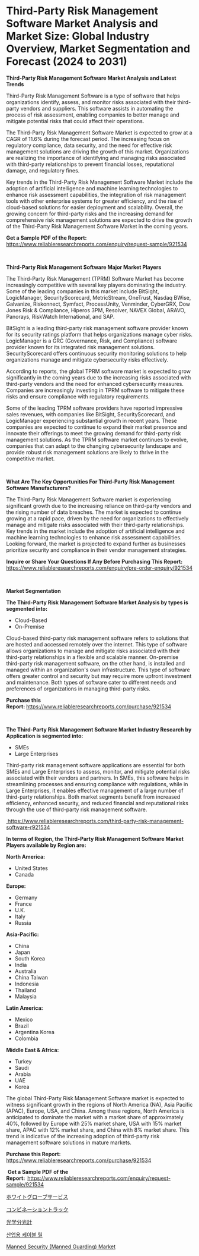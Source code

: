 <p><h1>Third-Party Risk Management Software Market Analysis and Market Size: Global Industry Overview, Market Segmentation and Forecast (2024 to 2031)</h1></p><p><strong>Third-Party Risk Management Software Market Analysis and Latest Trends</strong></p>
<p><p>Third-Party Risk Management Software is a type of software that helps organizations identify, assess, and monitor risks associated with their third-party vendors and suppliers. This software assists in automating the process of risk assessment, enabling companies to better manage and mitigate potential risks that could affect their operations.</p><p>The Third-Party Risk Management Software Market is expected to grow at a CAGR of 11.6% during the forecast period. The increasing focus on regulatory compliance, data security, and the need for effective risk management solutions are driving the growth of this market. Organizations are realizing the importance of identifying and managing risks associated with third-party relationships to prevent financial losses, reputational damage, and regulatory fines.</p><p>Key trends in the Third-Party Risk Management Software Market include the adoption of artificial intelligence and machine learning technologies to enhance risk assessment capabilities, the integration of risk management tools with other enterprise systems for greater efficiency, and the rise of cloud-based solutions for easier deployment and scalability. Overall, the growing concern for third-party risks and the increasing demand for comprehensive risk management solutions are expected to drive the growth of the Third-Party Risk Management Software Market in the coming years.</p></p>
<p><strong>Get a Sample PDF of the Report:&nbsp;</strong> <a href="https://www.reliableresearchreports.com/enquiry/request-sample/921534">https://www.reliableresearchreports.com/enquiry/request-sample/921534</a></p>
<p>&nbsp;</p>
<p><strong>Third-Party Risk Management Software Major Market Players</strong></p>
<p><p>The Third-Party Risk Management (TPRM) Software Market has become increasingly competitive with several key players dominating the industry. Some of the leading companies in this market include BitSight, LogicManager, SecurityScorecard, MetricStream, OneTrust, Nasdaq BWise, Galvanize, Riskonnect, Symfact, ProcessUnity, Venminder, CyberGRX, Dow Jones Risk & Compliance, Hiperos 3PM, Resolver, NAVEX Global, ARAVO, Panorays, RiskWatch International, and SAP.</p><p>BitSight is a leading third-party risk management software provider known for its security ratings platform that helps organizations manage cyber risks. LogicManager is a GRC (Governance, Risk, and Compliance) software provider known for its integrated risk management solutions. SecurityScorecard offers continuous security monitoring solutions to help organizations manage and mitigate cybersecurity risks effectively.</p><p>According to reports, the global TPRM software market is expected to grow significantly in the coming years due to the increasing risks associated with third-party vendors and the need for enhanced cybersecurity measures. Companies are increasingly investing in TPRM software to mitigate these risks and ensure compliance with regulatory requirements.</p><p>Some of the leading TPRM software providers have reported impressive sales revenues, with companies like BitSight, SecurityScorecard, and LogicManager experiencing substantial growth in recent years. These companies are expected to continue to expand their market presence and innovate their offerings to meet the growing demand for third-party risk management solutions. As the TPRM software market continues to evolve, companies that can adapt to the changing cybersecurity landscape and provide robust risk management solutions are likely to thrive in the competitive market.</p></p>
<p>&nbsp;</p>
<p><strong>What Are The Key Opportunities For Third-Party Risk Management Software Manufacturers?</strong></p>
<p><p>The Third-Party Risk Management Software market is experiencing significant growth due to the increasing reliance on third-party vendors and the rising number of data breaches. The market is expected to continue growing at a rapid pace, driven by the need for organizations to effectively manage and mitigate risks associated with their third-party relationships. Key trends in the market include the adoption of artificial intelligence and machine learning technologies to enhance risk assessment capabilities. Looking forward, the market is projected to expand further as businesses prioritize security and compliance in their vendor management strategies.</p></p>
<p><strong>Inquire or Share Your Questions If Any Before Purchasing This Report:</strong> <a href="https://www.reliableresearchreports.com/enquiry/pre-order-enquiry/921534">https://www.reliableresearchreports.com/enquiry/pre-order-enquiry/921534</a></p>
<p>&nbsp;</p>
<p><strong>Market Segmentation</strong></p>
<p><strong>The Third-Party Risk Management Software Market Analysis by types is segmented into:</strong></p>
<p><ul><li>Cloud-Based</li><li>On-Premise</li></ul></p>
<p><p>Cloud-based third-party risk management software refers to solutions that are hosted and accessed remotely over the internet. This type of software allows organizations to manage and mitigate risks associated with their third-party relationships in a flexible and scalable manner. On-premise third-party risk management software, on the other hand, is installed and managed within an organization's own infrastructure. This type of software offers greater control and security but may require more upfront investment and maintenance. Both types of software cater to different needs and preferences of organizations in managing third-party risks.</p></p>
<p><strong>Purchase this Report:&nbsp;</strong><a href="https://www.reliableresearchreports.com/purchase/921534">https://www.reliableresearchreports.com/purchase/921534</a></p>
<p>&nbsp;</p>
<p><strong>The Third-Party Risk Management Software Market Industry Research by Application is segmented into:</strong></p>
<p><ul><li>SMEs</li><li>Large Enterprises</li></ul></p>
<p><p>Third-party risk management software applications are essential for both SMEs and Large Enterprises to assess, monitor, and mitigate potential risks associated with their vendors and partners. In SMEs, this software helps in streamlining processes and ensuring compliance with regulations, while in Large Enterprises, it enables effective management of a large number of third-party relationships. Both market segments benefit from increased efficiency, enhanced security, and reduced financial and reputational risks through the use of third-party risk management software.</p></p>
<p><a href="https://www.reliableresearchreports.com/third-party-risk-management-software-r921534">&nbsp;https://www.reliableresearchreports.com/third-party-risk-management-software-r921534</a></p>
<p><strong>In terms of Region, the Third-Party Risk Management Software Market Players available by Region are:</strong></p>
<p>
    <p> <strong> North America: </strong>
        <ul>
            <li>United States</li>
            <li>Canada</li>
        </ul>
        </p> 
    <p> <strong> Europe: </strong>
        <ul>
            <li>Germany</li>
            <li>France</li>
            <li>U.K.</li>
            <li>Italy</li>
            <li>Russia</li>
        </ul>
        </p> 
    <p> <strong> Asia-Pacific: </strong>
        <ul>
            <li>China</li>
            <li>Japan</li>
            <li>South Korea</li>
            <li>India</li>
            <li>Australia</li>
            <li>China Taiwan</li>
            <li>Indonesia</li>
            <li>Thailand</li>
            <li>Malaysia</li>
        </ul>
        </p> 
    <p> <strong> Latin America: </strong>
        <ul>
            <li>Mexico</li>
            <li>Brazil</li>
            <li>Argentina Korea</li>
            <li>Colombia</li>
        </ul>
        </p> 
    <p> <strong> Middle East & Africa: </strong>
        <ul>
            <li>Turkey</li>
            <li>Saudi</li>
            <li>Arabia</li>
            <li>UAE</li>
            <li>Korea</li>
        </ul>
    </p>
    </p>
<p><p>The global Third-Party Risk Management Software market is expected to witness significant growth in the regions of North America (NA), Asia Pacific (APAC), Europe, USA, and China. Among these regions, North America is anticipated to dominate the market with a market share of approximately 40%, followed by Europe with 25% market share, USA with 15% market share, APAC with 12% market share, and China with 8% market share. This trend is indicative of the increasing adoption of third-party risk management software solutions in mature markets.</p></p>
<p><strong>Purchase this Report: </strong><a href="https://www.reliableresearchreports.com/purchase/921534">https://www.reliableresearchreports.com/purchase/921534</a></p>
<p>&nbsp;<strong>Get a Sample PDF of the Report:&nbsp;&nbsp;</strong><a href="https://www.reliableresearchreports.com/enquiry/request-sample/921534">https://www.reliableresearchreports.com/enquiry/request-sample/921534</a></p>
<p><strong></strong></p>
<p><p><a href="https://github.com/DwightHuels1/Market-Research-Report-List-1/blob/main/920940560915.md">ホワイトグローブサービス</a></p><p><a href="https://medium.com/@peterpatel626/%E7%B5%84%E3%81%BF%E5%90%88%E3%82%8F%E3%81%9B%E3%83%88%E3%83%A9%E3%83%83%E3%82%AF%E3%81%AE%E5%B8%82%E5%A0%B4%E5%8B%95%E5%90%91-%E5%B8%82%E5%A0%B4%E3%83%88%E3%83%AC%E3%83%B3%E3%83%89-%E6%88%90%E9%95%B7-2024%E5%B9%B4%E3%81%8B%E3%82%892031%E5%B9%B4%E3%81%BE%E3%81%A7%E3%81%AE%E4%BA%88%E6%B8%AC-f04ce90db967">コンビネーショントラック</a></p><p><a href="https://github.com/tanyaali3/Market-Research-Report-List-1/blob/main/224147360914.md">光学分光計</a></p><p><a href="https://medium.com/@tedbernhard1944/%EA%B3%B5%EC%97%85%EC%9A%A9-%EC%BC%80%EC%9D%B4%EB%B8%94%EB%A6%B4-%EC%8B%9C%EC%9E%A5-%EC%A0%90%EC%9C%A0%EC%9C%A8-%EC%A7%84%ED%99%94-%EB%B0%8F-%EC%8B%9C%EC%9E%A5-%EC%84%B1%EC%9E%A5-%EC%B6%94%EC%84%B8-2024-2031-0691a1084d0d">산업용 케이블 릴</a></p><p><a href="https://www.linkedin.com/pulse/manned-security-guarding-market-size-cagr-trends-2024-2030-infoct-lq2se">Manned Security (Manned Guarding) Market</a></p></p>